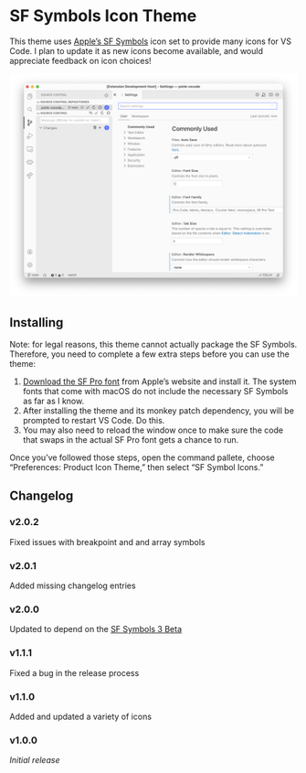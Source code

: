 # SF Symbols Icon Theme

This theme uses [Apple’s SF Symbols](https://developer.apple.com/sf-symbols/) icon set to provide many icons for VS Code. I plan to update it as new icons become available, and would appreciate feedback on icon choices!

![screenshot](screenshot.png)

## Installing

Note: for legal reasons, this theme cannot actually package the SF Symbols. Therefore, you need to complete a few extra steps before you can use the theme:

1. [Download the SF Pro font](https://developer.apple.com/fonts/) from Apple’s website and install it. The system fonts that come with macOS do not include the necessary SF Symbols as far as I know.
2. After installing the theme and its monkey patch dependency, you will be prompted to restart VS Code. Do this.
3. You may also need to reload the window once to make sure the code that swaps in the actual SF Pro font gets a chance to run.

Once you’ve followed those steps, open the command pallete, choose “Preferences: Product Icon Theme,” then select “SF Symbol Icons.”

## Changelog

### v2.0.2

Fixed issues with breakpoint and and array symbols

### v2.0.1

Added missing changelog entries

### v2.0.0

Updated to depend on the [SF Symbols 3 Beta](https://devimages-cdn.apple.com/design/resources/download/SF-Symbols-3.dmg)

### v1.1.1

Fixed a bug in the release process

### v1.1.0

Added and updated a variety of icons

### v1.0.0

_Initial release_
